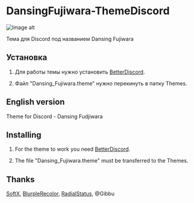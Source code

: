 # DansingFujiwara-ThemeDiscord
![Image alt](https://So1ta.github.io/Images/Fujiwara.png)

Тема для Discord под названием Dansing Fujiwara

## Установка

1. Для работы темы нужно установить [BetterDiscord](https://betterdiscord.app/themes).

2. Файл "Dansing_Fujiwara.theme" нужно перекинуть в папку Themes.

## English version

Theme for Discord - Dansing Fudjiwara

## Installing

1. For the theme to work you need [BetterDiscord](https://betterdiscord.app/themes).

2. The file "Dansing_Fujiwara.theme" must be transferred to the Themes.

## Thanks

[SoftX](https://betterdiscord.app/theme/SoftX), [BlurpleRecolor](https://betterdiscord.app/theme/BlurpleRecolor), [RadialStatus](https://betterdiscord.app/theme/RadialStatus), @Gibbu
